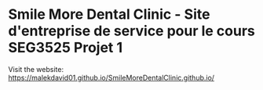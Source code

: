 # Smile More Dental Clinic - Site d'entreprise de service pour le cours SEG3525 Projet 1

Visit the website: https://malekdavid01.github.io/SmileMoreDentalClinic.github.io/ 